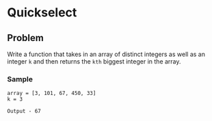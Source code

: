 # Quickselect

## Problem
Write a function that takes in an array of distinct integers as well as an integer `k` and then returns the `kth` biggest integer in the array.

### Sample
```
array = [3, 101, 67, 450, 33]
k = 3

Output - 67
```